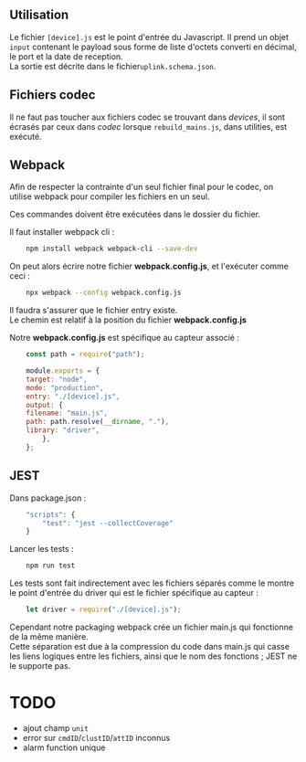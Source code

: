 ## Utilisation

Le fichier `[device].js` est le point d'entrée du Javascript. Il prend un objet `input` contenant le payload sous forme de liste d'octets converti en décimal, le port et la date de reception.  
La sortie est décrite dans le fichier`uplink.schema.json`.  

## Fichiers codec

Il ne faut pas toucher aux fichiers codec se trouvant dans *devices*, il sont écrasés par ceux dans *codec* lorsque `rebuild_mains.js`, dans utilities, est exécuté.

## Webpack

Afin de respecter la contrainte d'un seul fichier final pour le codec, on utilise webpack pour compiler les fichiers en un seul.  

Ces commandes doivent être exécutées dans le dossier du fichier.  
  
Il faut installer webpack cli :  

```bash
    npm install webpack webpack-cli --save-dev
```

On peut alors écrire notre fichier **webpack.config.js**, et l'exécuter comme ceci :  

```bash
    npx webpack --config webpack.config.js
```

Il faudra s'assurer que le fichier entry existe.  
Le chemin est relatif à la position du fichier **webpack.config.js**  

Notre **webpack.config.js** est spécifique au capteur associé :  

```javascript
    const path = require("path");

    module.exports = {
    target: "node",
    mode: "production",
    entry: "./[device].js",
    output: {
    filename: "main.js",
    path: path.resolve(__dirname, "."),
    library: "driver",
        },
    };
```

## JEST
Dans package.json :  

```javascript
    "scripts": {
        "test": "jest --collectCoverage"
    }
```

Lancer les tests  : 

```bash
    npm run test
```

Les tests sont fait indirectement avec les fichiers séparés comme le montre le point d'entrée du driver qui est le fichier spécifique au capteur :  

```javascript
    let driver = require("./[device].js");
```

Cependant notre packaging webpack crée un fichier main.js qui fonctionne de la même manière.  
Cette séparation est due à la compression du code dans main.js qui casse les liens logiques entre les fichiers, ainsi que le nom des fonctions ; JEST ne le supporte pas.  


# TODO

- ajout champ `unit`
- error sur `cmdID`/`clustID`/`attID` inconnus
- alarm function unique